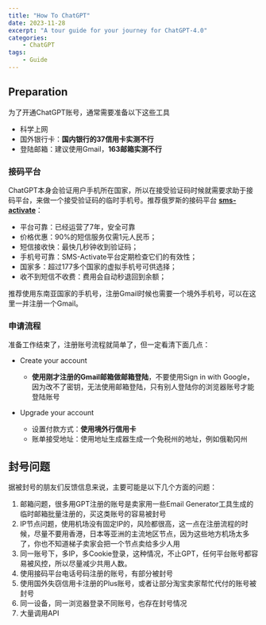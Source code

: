 ```yaml
---
title: "How To ChatGPT"
date: 2023-11-28
excerpt: "A tour guide for your journey for ChatGPT-4.0"
categories: 
    - ChatGPT
tags: 
    - Guide
---
```




## Preparation

为了开通ChatGPT账号，通常需要准备以下这些工具

- 科学上网
- 国外银行卡：**国内银行的37信用卡实测不行**
- 登陆邮箱：建议使用Gmail，**163邮箱实测不行**

### 接码平台

ChatGPT本身会验证用户手机所在国家，所以在接受验证码时候就需要求助于接码平台，来做一个接受验证码的临时手机号。推荐俄罗斯的接码平台 **[sms-activate](https://sms-activate.org)**：

- 平台可靠：已经运营了7年，安全可靠
- 价格优惠：90%的短信服务仅需1元人民币；
- 短信接收快：最快几秒钟收到验证码；
- 手机号可靠：SMS-Activate平台定期检查它们的有效性；
- 国家多：超过177多个国家的虚拟手机号可供选择；
- 收不到短信不收费：费用会自动秒退回到余额；

推荐使用东南亚国家的手机号，注册Gmail时候也需要一个境外手机号，可以在这里一并注册一个Gmail。

### 申请流程

准备工作结束了，注册账号流程就简单了，但一定看清下面几点：

- Create your account
  - **使用刚才注册的Gmail邮箱做邮箱登陆**，不要使用Sign in with Google，因为改不了密钥，无法使用邮箱登陆，只有别人登陆你的浏览器账号才能登陆账号

- Upgrade your account
  - 设置付款方式：**使用境外行信用卡**
  - 账单接受地址：使用地址生成器生成一个免税州的地址，例如俄勒冈州

## 封号问题

据被封号的朋友们反馈信息来说，主要可能是以下几个方面的问题：

1. 邮箱问题，很多用GPT注册的账号是卖家用一些Email Generator工具生成的临时邮箱批量注册的，买这类账号的容易被封号
2. IP节点问题，使用机场没有固定IP的，风险都很高，这一点在注册流程的时候，尽量不要用香港，日本等亚洲的主流地区节点，因为这些地方机场太多了，你也不知道梯子卖家会把一个节点卖给多少人用
3. 同一账号下，多IP，多Cookie登录，这种情况，不止GPT，任何平台账号都容易被风控，所以尽量减少共用人数。
4. 使用接码平台电话号码注册的账号，有部分被封号
5. 使用国外失窃信用卡注册的Plus账号，或者让部分淘宝卖家帮忙代付的账号被封号
6. 同一设备，同一浏览器登录不同账号，也存在封号情况
7. 大量调用API
